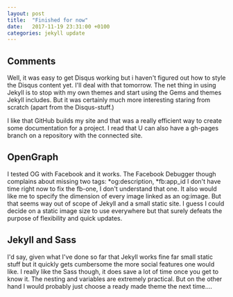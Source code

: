 ```yaml
---
layout: post
title:  "Finished for now"
date:   2017-11-19 23:31:00 +0100
categories: jekyll update
---
```


## Comments
Well, it was easy to get Disqus working but i haven't figured out how to style the Disqus content yet. I'll deal with that tomorrow. The net thing in using Jekyll is to stop with my own themes and start using the Gems and themes Jekyll includes. But it was certainly much more interesting staring from scratch (apart from the Disqus-stuff.)

I like that GitHub builds my site and that was a really efficient way to create some documentation for a project. I read that U can also have a gh-pages branch on a repository with the connected site. 

## OpenGraph
I tested OG with Facebook and it works. The Facebook Debugger though complains about missing two tags: *og:description, *fb:app_id
I don't have time right now to fix the fb-one, I don't understand that one.
It also would like me to specify the dimension of every image linked as an og:image. But that seems way out of scope of Jekyll and a small static site. I guess I could decide on a static image size to use everywhere but that surely defeats the purpose of flexibility and quick updates.

## Jekyll and Sass
I'd say, given what I've done so far that Jekyll works fine far small static stuff but it quickly gets cumbersome the more social features one would like. 
I really like the Sass though, it does save a lot of time once you get to know it. The nesting and variables are extremely practical. But on the other hand I would probably just choose a ready made theme the next time....